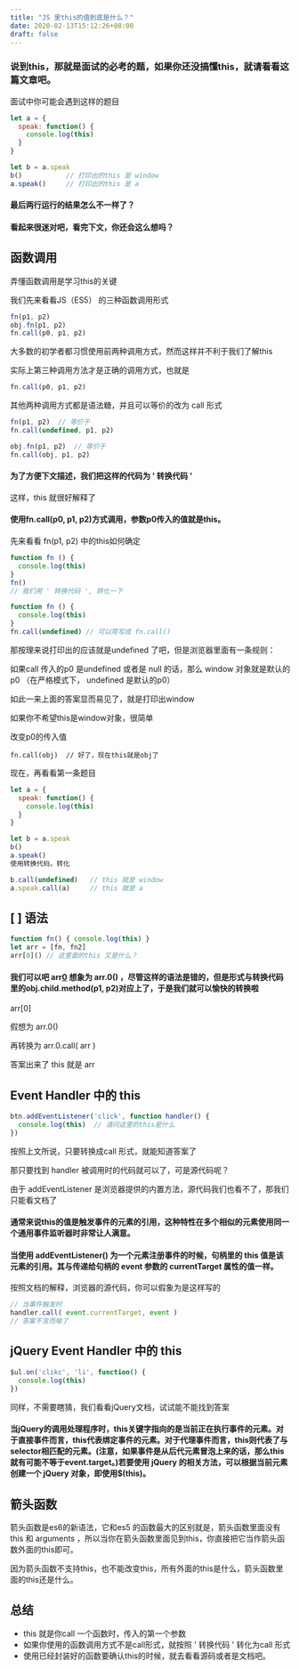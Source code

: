 ```yaml
---
title: "JS 里this的值到底是什么？"
date: 2020-02-13T15:12:26+08:00
draft: false
---
```


### 说到this，那就是面试的必考的题，如果你还没搞懂this，就请看看这篇文章吧。

面试中你可能会遇到这样的题目

```javascript
let a = {
  speak: function() {
    console.log(this)
  }
}

let b = a.speak
b()           // 打印出的this 是 window
a.speak()     // 打印出的this 是 a
```

#### 最后两行运行的结果怎么不一样了？

#### 看起来很迷对吧，看完下文，你还会这么想吗？

## 函数调用

弄懂函数调用是学习this的关键

我们先来看看JS（ES5） 的三种函数调用形式

```javascript
fn(p1, p2)
obj.fn(p1, p2)
fn.call(p0, p1, p2)
```

大多数的初学者都习惯使用前两种调用方式，然而这样并不利于我们了解this

实际上第三种调用方法才是正确的调用方式，也就是

```javascript
fn.call(p0, p1, p2)
```

其他两种调用方式都是语法糖，并且可以等价的改为 call 形式

```javascript
fn(p1, p2)  // 等价于
fn.call(undefined, p1, p2)

obj.fn(p1, p2)  // 等价于
fn.call(obj, p1, p2)
```

#### 为了方便下文描述，我们把这样的代码为 ' 转换代码 '

这样，this 就很好解释了

#### 使用fn.call(p0, p1, p2)方式调用，参数p0传入的值就是this。

先来看看 fn(p1, p2) 中的this如何确定

```javascript
function fn () {
  console.log(this)
}
fn()
// 我们用 ' 转换代码 ', 转化一下

function fn () {
  console.log(this)
}
fn.call(undefined) // 可以简写成 fn.call()
```

那按理来说打印出的应该就是undefined 了吧，但是浏览器里面有一条规则：

如果call 传入的p0 是undefined 或者是 null 的话，那么 window 对象就是默认的 p0 （在严格模式下， undefined 是默认的p0）

如此一来上面的答案显而易见了，就是打印出window

如果你不希望this是window对象，很简单

改变p0的传入值

`fn.call(obj)  // 好了，现在this就是obj了 `

现在，再看看第一条题目

```javascript
let a = {
  speak: function() {
    console.log(this)
  }
}

let b = a.speak
b()           
a.speak()     
使用转换代码，转化

b.call(undefined)   // this 就是 window 
a.speak.call(a)     // this 就是 a
```


## [ ] 语法

```javascript
function fn() { console.log(this) }
let arr = [fn, fn2]
arr[0]() // 这里面的this 又是什么？
```

#### 我们可以吧 arr[0]() 想象为 arr.0() ，尽管这样的语法是错的，但是形式与转换代码里的obj.child.method(p1, p2)对应上了，于是我们就可以愉快的转换啦

arr[0]

假想为 arr.0()

再转换为 arr.0.call( arr )

答案出来了 this 就是 arr


## Event Handler 中的 this

```javascript
btn.addEventListener('click', function handler() {
  console.log(this)  // 请问这里的this是什么
})
```

按照上文所说，只要转换成call 形式，就能知道答案了

那只要找到 handler 被调用时的代码就可以了，可是源代码呢？

由于 addEventListener 是浏览器提供的内置方法，源代码我们也看不了，那我们只能看文档了

#### 通常来说this的值是触发事件的元素的引用，这种特性在多个相似的元素使用同一个通用事件监听器时非常让人满意。

#### 当使用 addEventListener() 为一个元素注册事件的时候，句柄里的 this 值是该元素的引用。其与传递给句柄的 event 参数的 currentTarget 属性的值一样。

按照文档的解释，浏览器的源代码，你可以假象为是这样写的

```javascript
// 当事件触发时
handler.call( event.currentTarget, event )
// 答案不言而喻了
```

## jQuery Event Handler 中的 this

```javascript
$ul.on('clikc', 'li', function() {
  console.log(this)
})
```

同样，不需要瞎猜，我们看看jQuery文档，试试能不能找到答案

#### 当jQuery的调用处理程序时，this关键字指向的是当前正在执行事件的元素。对于直接事件而言，this代表绑定事件的元素。对于代理事件而言，this则代表了与selector相匹配的元素。(注意，如果事件是从后代元素冒泡上来的话，那么this就有可能不等于event.target。)若要使用 jQuery 的相关方法，可以根据当前元素创建一个 jQuery 对象，即使用$(this)。




## 箭头函数

箭头函数是es6的新语法，它和es5 的函数最大的区别就是，箭头函数里面没有this 和 arguments ，所以当你在箭头函数里面见到this，你直接把它当作箭头函数外面的this即可。

因为箭头函数不支持this，也不能改变this，所有外面的this是什么，箭头函数里面的this还是什么。



## 总结

* this 就是你call 一个函数时，传入的第一个参数
* 如果你使用的函数调用方式不是call形式，就按照 ' 转换代码 ' 转化为call 形式
* 使用已经封装好的函数要确认this的时候，就去看看源码或者是文档吧。
